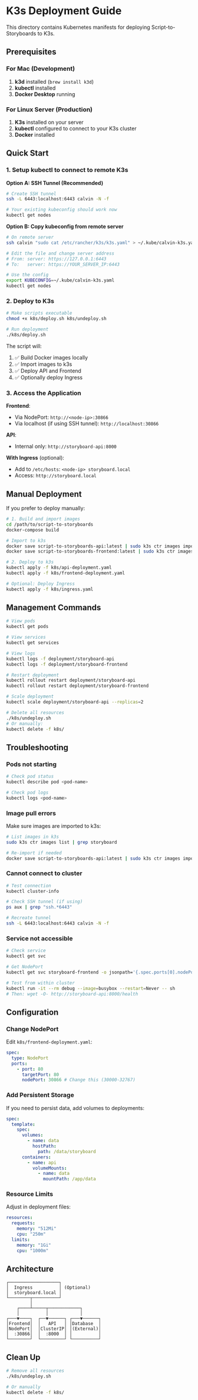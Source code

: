 # K3s Deployment Guide

This directory contains Kubernetes manifests for deploying Script-to-Storyboards to K3s.

## Prerequisites

### For Mac (Development)

1. **k3d** installed (`brew install k3d`)
2. **kubectl** installed
3. **Docker Desktop** running

### For Linux Server (Production)

1. **K3s** installed on your server
2. **kubectl** configured to connect to your K3s cluster
3. **Docker** installed

## Quick Start

### 1. Setup kubectl to connect to remote K3s

**Option A: SSH Tunnel (Recommended)**

```bash
# Create SSH tunnel
ssh -L 6443:localhost:6443 calvin -N -f

# Your existing kubeconfig should work now
kubectl get nodes
```

**Option B: Copy kubeconfig from remote server**

```bash
# On remote server
ssh calvin "sudo cat /etc/rancher/k3s/k3s.yaml" > ~/.kube/calvin-k3s.yaml

# Edit the file and change server address
# From: server: https://127.0.0.1:6443
# To:   server: https://YOUR_SERVER_IP:6443

# Use the config
export KUBECONFIG=~/.kube/calvin-k3s.yaml
kubectl get nodes
```

### 2. Deploy to K3s

```bash
# Make scripts executable
chmod +x k8s/deploy.sh k8s/undeploy.sh

# Run deployment
./k8s/deploy.sh
```

The script will:

1. ✅ Build Docker images locally
2. ✅ Import images to k3s
3. ✅ Deploy API and Frontend
4. ✅ Optionally deploy Ingress

### 3. Access the Application

**Frontend**:

- Via NodePort: `http://<node-ip>:30866`
- Via localhost (if using SSH tunnel): `http://localhost:30866`

**API**:

- Internal only: `http://storyboard-api:8000`

**With Ingress** (optional):

- Add to `/etc/hosts`: `<node-ip> storyboard.local`
- Access: `http://storyboard.local`

## Manual Deployment

If you prefer to deploy manually:

```bash
# 1. Build and import images
cd /path/to/script-to-storyboards
docker-compose build

# Import to k3s
docker save script-to-storyboards-api:latest | sudo k3s ctr images import -
docker save script-to-storyboards-frontend:latest | sudo k3s ctr images import -

# 2. Deploy to k3s
kubectl apply -f k8s/api-deployment.yaml
kubectl apply -f k8s/frontend-deployment.yaml

# Optional: Deploy Ingress
kubectl apply -f k8s/ingress.yaml
```

## Management Commands

```bash
# View pods
kubectl get pods

# View services
kubectl get services

# View logs
kubectl logs -f deployment/storyboard-api
kubectl logs -f deployment/storyboard-frontend

# Restart deployment
kubectl rollout restart deployment/storyboard-api
kubectl rollout restart deployment/storyboard-frontend

# Scale deployment
kubectl scale deployment/storyboard-api --replicas=2

# Delete all resources
./k8s/undeploy.sh
# Or manually:
kubectl delete -f k8s/
```

## Troubleshooting

### Pods not starting

```bash
# Check pod status
kubectl describe pod <pod-name>

# Check pod logs
kubectl logs <pod-name>
```

### Image pull errors

Make sure images are imported to k3s:

```bash
# List images in k3s
sudo k3s ctr images list | grep storyboard

# Re-import if needed
docker save script-to-storyboards-api:latest | sudo k3s ctr images import -
```

### Cannot connect to cluster

```bash
# Test connection
kubectl cluster-info

# Check SSH tunnel (if using)
ps aux | grep "ssh.*6443"

# Recreate tunnel
ssh -L 6443:localhost:6443 calvin -N -f
```

### Service not accessible

```bash
# Check service
kubectl get svc

# Get NodePort
kubectl get svc storyboard-frontend -o jsonpath='{.spec.ports[0].nodePort}'

# Test from within cluster
kubectl run -it --rm debug --image=busybox --restart=Never -- sh
# Then: wget -O- http://storyboard-api:8000/health
```

## Configuration

### Change NodePort

Edit `k8s/frontend-deployment.yaml`:

```yaml
spec:
  type: NodePort
  ports:
    - port: 80
      targetPort: 80
      nodePort: 30866 # Change this (30000-32767)
```

### Add Persistent Storage

If you need to persist data, add volumes to deployments:

```yaml
spec:
  template:
    spec:
      volumes:
        - name: data
          hostPath:
            path: /data/storyboard
      containers:
        - name: api
          volumeMounts:
            - name: data
              mountPath: /app/data
```

### Resource Limits

Adjust in deployment files:

```yaml
resources:
  requests:
    memory: "512Mi"
    cpu: "250m"
  limits:
    memory: "1Gi"
    cpu: "1000m"
```

## Architecture

```
┌───────────────────┐
│  Ingress          │ (Optional)
│  storyboard.local │
└────────┬──────────┘
         │
    ┌────┴─────┬────────────┐
    │          │            │
┌───▼────┐  ┌──▼──────┐ ┌───▼──────┐
│Frontend│  │   API   │ │Database  │
│NodePort│  │ClusterIP│ │(External)│
│  :30866│  │  :8000  │ │          │
└────────┘  └─────────┘ └──────────┘
```

## Clean Up

```bash
# Remove all resources
./k8s/undeploy.sh

# Or manually
kubectl delete -f k8s/
```
